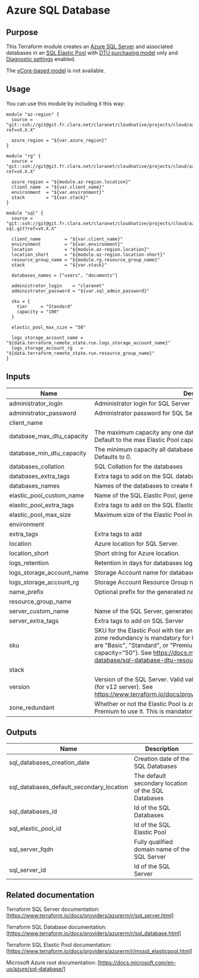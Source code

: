 # Azure SQL Database

## Purpose
This Terraform module creates an [Azure SQL Server](https://docs.microsoft.com/en-us/azure/sql-database/sql-database-servers) 
and associated databases in an [SQL Elastic Pool](https://docs.microsoft.com/en-us/azure/sql-database/sql-database-elastic-pool) 
with [DTU purchasing model](https://docs.microsoft.com/en-us/azure/sql-database/sql-database-service-tiers-dtu) 
only and [Diagnostic settings](https://docs.microsoft.com/en-us/azure/sql-database/sql-database-metrics-diag-logging) 
enabled.

The [vCore-based model](https://docs.microsoft.com/en-us/azure/sql-database/sql-database-service-tiers-vcore)
is not available.

## Usage
You can use this module by including it this way:
```hcl
module "az-region" {
  source = "git::ssh://git@git.fr.clara.net/claranet/cloudnative/projects/cloud/azure/terraform/modules/regions.git?ref=vX.X.X"

  azure_region = "${var.azure_region}"
}

module "rg" {
  source = "git::ssh://git@git.fr.clara.net/claranet/cloudnative/projects/cloud/azure/terraform/modules/rg.git?ref=vX.X.X"

  azure_region = "${module.az-region.location}"
  client_name  = "${var.client_name}"
  environment  = "${var.environment}"
  stack        = "${var.stack}"
}

module "sql" {
  source = "git::ssh://git@git.fr.clara.net/claranet/cloudnative/projects/cloud/azure/terraform/features/db-sql.git?ref=vX.X.X"

  client_name         = "${var.client_name}"
  environment         = "${var.environment}"
  location            = "${module.az-region.location}"
  location_short      = "${module.az-region.location-short}"
  resource_group_name = "${module.rg.resource_group_name}"
  stack               = "${var.stack}"

  databases_names = ["users", "documents"]

  administrator_login    = "claranet"
  administrator_password = "${var.sql_admin_password}"

  sku = {
    tier     = "Standard"
    capacity = "100"
  }

  elastic_pool_max_size = "50"

  logs_storage_account_name = "${data.terraform_remote_state.run.logs_storage_account_name}"
  logs_storage_account_rg   = "${data.terraform_remote_state.run.resource_group_name}"
}
```

## Inputs

| Name | Description | Type | Default | Required |
|------|-------------|:----:|:-----:|:-----:|
| administrator\_login | Administrator login for SQL Server | string | n/a | yes |
| administrator\_password | Administrator password for SQL Server | string | n/a | yes |
| client\_name |  | string | n/a | yes |
| database\_max\_dtu\_capacity | The maximum capacity any one database can consume in the Elastic Pool. Default to the max Elastic Pool capacity. | string | `""` | no |
| database\_min\_dtu\_capacity | The minimum capacity all databases are guaranteed in the Elastic Pool. Defaults to 0. | string | `"0"` | no |
| databases\_collation | SQL Collation for the databases | string | `"SQL_LATIN1_GENERAL_CP1_CI_AS"` | no |
| databases\_extra\_tags | Extra tags to add on the SQL databases | map | `<map>` | no |
| databases\_names | Names of the databases to create for this server | list | n/a | yes |
| elastic\_pool\_custom\_name | Name of the SQL Elastic Pool, generated if not set. | string | `""` | no |
| elastic\_pool\_extra\_tags | Extra tags to add on the SQL Elastic Pool | map | `<map>` | no |
| elastic\_pool\_max\_size | Maximum size of the Elastic Pool in gigabytes | string | n/a | yes |
| environment |  | string | n/a | yes |
| extra\_tags | Extra tags to add | map | `<map>` | no |
| location | Azure location for SQL Server. | string | n/a | yes |
| location\_short | Short string for Azure location. | string | n/a | yes |
| logs\_retention | Retention in days for databases logs on Storage Account | string | `"30"` | no |
| logs\_storage\_account\_name | Storage Account name for databases logs | string | n/a | yes |
| logs\_storage\_account\_rg | Storage Account Resource Group name for databases logs | string | n/a | yes |
| name\_prefix | Optional prefix for the generated name | string | `""` | no |
| resource\_group\_name |  | string | n/a | yes |
| server\_custom\_name | Name of the SQL Server, generated if not set. | string | `""` | no |
| server\_extra\_tags | Extra tags to add on SQL Server | map | `<map>` | no |
| sku | SKU for the Elastic Pool with tier and eDTUs capacity. Premium tier with zone redundancy is mandatory for high availability.     Possible values for tier are "Basic", "Standard", or "Premium". Example {tier="Standard", capacity="50"}.     See https://docs.microsoft.com/en-us/azure/sql-database/sql-database-dtu-resource-limits-elastic-pools" | map | n/a | yes |
| stack |  | string | n/a | yes |
| version | Version of the SQL Server. Valid values are: 2.0 (for v11 server) and 12.0 (for v12 server). See https://www.terraform.io/docs/providers/azurerm/r/sql_server.html#version | string | `"12.0"` | no |
| zone\_redundant | Whether or not the Elastic Pool is zone redundant, SKU tier must be Premium to use it. This is mandatory for high availability. | string | `"false"` | no |

## Outputs

| Name | Description |
|------|-------------|
| sql\_databases\_creation\_date | Creation date of the SQL Databases |
| sql\_databases\_default\_secondary\_location | The default secondary location of the SQL Databases |
| sql\_databases\_id | Id of the SQL Databases |
| sql\_elastic\_pool\_id | Id of the SQL Elastic Pool |
| sql\_server\_fqdn | Fully qualified domain name of the SQL Server |
| sql\_server\_id | Id of the SQL Server |

## Related documentation
Terraform SQL Server documentation: [https://www.terraform.io/docs/providers/azurerm/r/sql_server.html]

Terraform SQL Database documentation: [https://www.terraform.io/docs/providers/azurerm/r/sql_database.html]

Terraform SQL Elastic Pool documentation: [https://www.terraform.io/docs/providers/azurerm/r/mssql_elasticpool.html]

Microsoft Azure root documentation: [https://docs.microsoft.com/en-us/azure/sql-database/]
